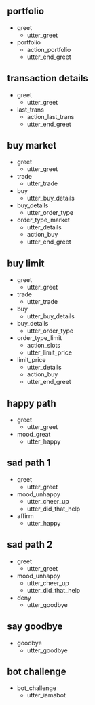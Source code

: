 ## portfolio
* greet
  - utter_greet
* portfolio
  - action_portfolio
  - utter_end_greet

## transaction details
* greet
  - utter_greet
* last_trans
  - action_last_trans
  - utter_end_greet
  
## buy market
* greet
  - utter_greet
* trade
  - utter_trade
* buy
  - utter_buy_details
* buy_details
  - utter_order_type
* order_type_market
  - utter_details
  - action_buy
  - utter_end_greet

## buy limit
* greet
  - utter_greet
* trade
  - utter_trade
* buy
  - utter_buy_details
* buy_details
  - utter_order_type
* order_type_limit
  - action_slots
  - utter_limit_price
* limit_price
  - utter_details
  - action_buy
  - utter_end_greet

## happy path
* greet
  - utter_greet
* mood_great
  - utter_happy

## sad path 1
* greet
  - utter_greet
* mood_unhappy
  - utter_cheer_up
  - utter_did_that_help
* affirm
  - utter_happy

## sad path 2
* greet
  - utter_greet
* mood_unhappy
  - utter_cheer_up
  - utter_did_that_help
* deny
  - utter_goodbye

## say goodbye
* goodbye
  - utter_goodbye

## bot challenge
* bot_challenge
  - utter_iamabot
